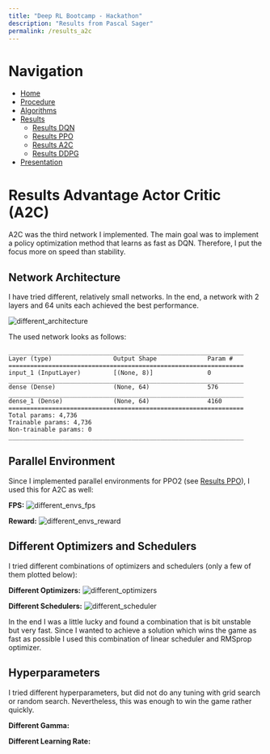 ```yaml
---
title: "Deep RL Bootcamp - Hackathon"
description: "Results from Pascal Sager"
permalink: /results_a2c
---
```


# Navigation
- [Home](/)
- [Procedure](/procedure)
- [Algorithms](/algorithms)
- [Results](/results)
  - [Results DQN](/results_dqn)
  - [Results PPO](/results_ppo2)
  - [Results A2C](/results_a2c)
  - [Results DDPG](/results_ddpg)
- [Presentation](/presentation)



# Results Advantage Actor Critic (A2C)
A2C was the third network I implemented. The main goal was to implement a policy optimization method that learns as fast as DQN. 
Therefore, I put the focus more on speed than stability.

## Network Architecture
I have tried different, relatively small networks. In the end, a network with 2 layers and 64 units each achieved the best performance.

<img src="\assets\images\a2c\different_architecture.png" alt="different_architecture"/>

The used network looks as follows:

```
_________________________________________________________________
Layer (type)                 Output Shape              Param #   
=================================================================
input_1 (InputLayer)         [(None, 8)]               0         
_________________________________________________________________
dense (Dense)                (None, 64)                576       
_________________________________________________________________
dense_1 (Dense)              (None, 64)                4160      
=================================================================
Total params: 4,736
Trainable params: 4,736
Non-trainable params: 0
_________________________________________________________________
```

## Parallel Environment
Since I implemented parallel environments for PPO2 (see [Results PPO](/results_ppo2)), I used this for A2C as well:

**FPS:**
<img src="\assets\images\a2c\different_envs_fps.png" alt="different_envs_fps"/>

**Reward:**
<img src="\assets\images\a2c\different_envs_reward.png" alt="different_envs_reward"/>

## Different Optimizers and Schedulers

I tried different combinations of optimizers and schedulers (only a few of them plotted below):

**Different Optimizers:**
<img src="\assets\images\a2c\different_optimizers.png" alt="different_optimizers"/>

**Different Schedulers:**
<img src="\assets\images\a2c\different_scheduler.png" alt="different_scheduler"/>

In the end I was a little lucky and found a combination that is bit unstable but very fast. Since I wanted to achieve a 
solution which wins the game as fast as possible I used this combination of linear scheduler and RMSprop optimizer.

## Hyperparameters
I tried different hyperparameters, but did not do any tuning with grid search or random search. Nevertheless, this was enough to win the game rather quickly.

**Different Gamma:**

**Different Learning Rate:**


